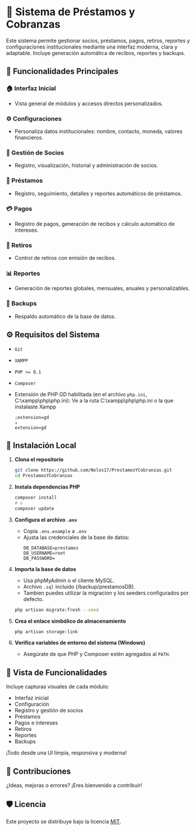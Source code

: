 
# 💼 Sistema de Préstamos y Cobranzas

Este sistema permite gestionar socios, préstamos, pagos, retiros, reportes y configuraciones institucionales mediante una interfaz moderna, clara y adaptable. Incluye generación automática de recibos, reportes y backups.

## 🚀 Funcionalidades Principales

### 🏠 Interfaz Inicial
- Vista general de módulos y accesos directos personalizados.

### ⚙️ Configuraciones
- Personaliza datos institucionales: nombre, contacto, moneda, valores financieros.

### 👥 Gestión de Socios
- Registro, visualización, historial y administración de socios.

### 💸 Préstamos
- Registro, seguimiento, detalles y reportes automáticos de préstamos.

### 💳 Pagos
- Registro de pagos, generación de recibos y cálculo automático de intereses.

### 🏧 Retiros
- Control de retiros con emisión de recibos.

### 📊 Reportes
- Generación de reportes globales, mensuales, anuales y personalizables.

### 💾 Backups
- Respaldo automático de la base de datos.

## ⚙️ Requisitos del Sistema

- `Git`
- `XAMPP`
- `PHP >= 8.1`
- `Composer`
- Extensión de PHP GD habilitada (en el archivo `php.ini`, C:\xampp\php\php.ini):
  Ve a la ruta C:\xampp\php\php.ini o la que instalaste Xampp
  
  ```
  ;extension=gd
  ↓
  extension=gd
  ```

## 🧪 Instalación Local

1. **Clona el repositorio**
   ```bash
   git clone https://github.com/Nolos17/PrestamosYCobranzas.git
   cd PrestamosYCobranzas
   ```

2. **Instala dependencias PHP**
   ```bash
   composer install
   # o
   composer update
   ```

3. **Configura el archivo `.env`**
   - Copia `.env.example` a `.env`
   - Ajusta las credenciales de la base de datos:
     ```env
     DB_DATABASE=prestamos
     DB_USERNAME=root
     DB_PASSWORD=
     ```

4. **Importa la base de datos**
   - Usa phpMyAdmin o el cliente MySQL.
   - Archivo `.sql` incluido (/backup/prestamosDB).
   - Tambien puedes utilizar la migracion y los seeders configurados por defecto.
    ```bash
    php artisan migrate:fresh --seed
    ```


5. **Crea el enlace simbólico de almacenamiento**
   ```bash
   php artisan storage:link
   ```

6. **Verifica variables de entorno del sistema (Windows)**
   - Asegúrate de que PHP y Composer estén agregados al `PATH`.

## 📸 Vista de Funcionalidades

Incluye capturas visuales de cada módulo:  
- Interfaz inicial  
- Configuración  
- Registro y gestión de socios  
- Préstamos  
- Pagos e intereses  
- Retiros  
- Reportes  
- Backups  

¡Todo desde una UI limpia, responsiva y moderna!


## 🤝 Contribuciones

¿Ideas, mejoras o errores? ¡Eres bienvenido a contribuir!

## 🛡️ Licencia

Este proyecto se distribuye bajo la licencia [MIT](LICENSE).
